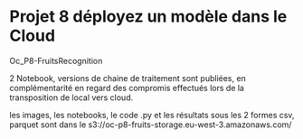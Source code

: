 # Projet 8 déployez un modèle dans le Cloud

Oc_P8-FruitsRecognition

2 Notebook, versions de chaine de traitement sont publiées, en complémentarité en regard des compromis effectués lors de la transposition de local vers cloud.

les images, les notebooks, le code .py et les résultats sous les 2 formes csv, parquet sont dans le s3://oc-p8-fruits-storage.eu-west-3.amazonaws.com/
